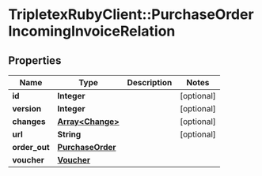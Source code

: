 # TripletexRubyClient::PurchaseOrderIncomingInvoiceRelation

## Properties
Name | Type | Description | Notes
------------ | ------------- | ------------- | -------------
**id** | **Integer** |  | [optional] 
**version** | **Integer** |  | [optional] 
**changes** | [**Array&lt;Change&gt;**](Change.md) |  | [optional] 
**url** | **String** |  | [optional] 
**order_out** | [**PurchaseOrder**](PurchaseOrder.md) |  | 
**voucher** | [**Voucher**](Voucher.md) |  | 



